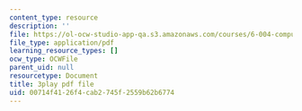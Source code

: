 ```yaml
---
content_type: resource
description: ''
file: https://ol-ocw-studio-app-qa.s3.amazonaws.com/courses/6-004-computation-structures-spring-2017/00714f4126f4cab2745f2559b62b6774_pUmMZqwzZ10.pdf
file_type: application/pdf
learning_resource_types: []
ocw_type: OCWFile
parent_uid: null
resourcetype: Document
title: 3play pdf file
uid: 00714f41-26f4-cab2-745f-2559b62b6774
---
```

